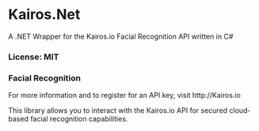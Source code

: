 Kairos.Net
==========

A .NET Wrapper for the Kairos.io Facial Recognition API written in C#

<h3>License: MIT</h3>

<h3>Facial Recognition</h3>
For more information and to register for an API key, visit http://Kairos.io

This library allows you to interact with the Kairos.io API for secured cloud-based
facial recognition capabilities.

